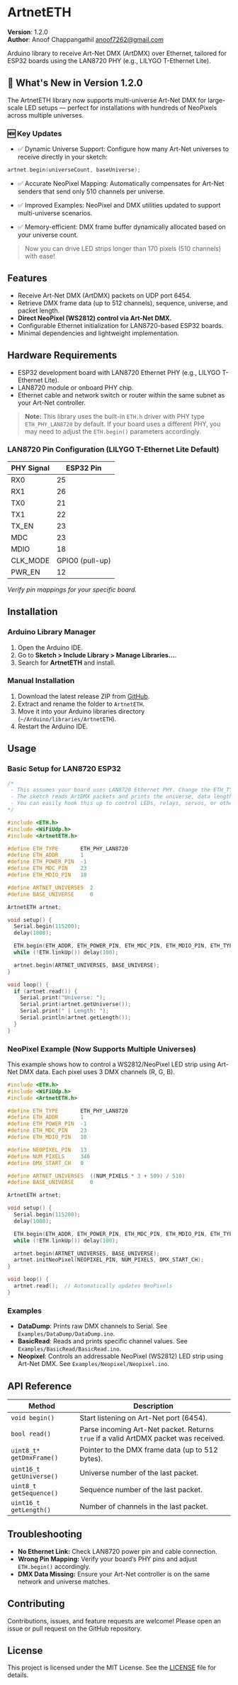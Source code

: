 # ArtnetETH

**Version**: 1.2.0\
**Author**: Anoof Chappangathil [anoof7262@gmail.com](mailto\:anoof7262@gmail.com)

Arduino library to receive Art-Net DMX (ArtDMX) over Ethernet, tailored for ESP32 boards using the LAN8720 PHY (e.g., LILYGO T-Ethernet Lite).

## 🚀 What's New in Version 1.2.0

The ArtnetETH library now supports multi-universe Art-Net DMX for large-scale LED setups — perfect for installations with hundreds of NeoPixels across multiple universes.


### 🆕 Key Updates
 - ✅ Dynamic Universe Support: Configure how many Art-Net universes to receive directly in your sketch:
```cpp
artnet.begin(universeCount, baseUniverse);
```
 - ✅ Accurate NeoPixel Mapping: Automatically compensates for Art-Net senders that send only 510 channels per universe.

 - ✅ Improved Examples: NeoPixel and DMX utilities updated to support multi-universe scenarios.

 - ✅ Memory-efficient: DMX frame buffer dynamically allocated based on your universe count.

 > Now you can drive LED strips longer than 170 pixels (510 channels) with ease!



## Features

- Receive Art-Net DMX (ArtDMX) packets on UDP port 6454.
- Retrieve DMX frame data (up to 512 channels), sequence, universe, and packet length.
- **Direct NeoPixel (WS2812) control via Art-Net DMX.**
- Configurable Ethernet initialization for LAN8720-based ESP32 boards.
- Minimal dependencies and lightweight implementation.

## Hardware Requirements

- ESP32 development board with LAN8720 Ethernet PHY (e.g., LILYGO T-Ethernet Lite).
- LAN8720 module or onboard PHY chip.
- Ethernet cable and network switch or router within the same subnet as your Art-Net controller.

> **Note:** This library uses the built-in `ETH.h` driver with PHY type `ETH_PHY_LAN8720` by default. If your board uses a different PHY, you may need to adjust the `ETH.begin()` parameters accordingly.

### LAN8720 Pin Configuration (LILYGO T-Ethernet Lite Default)

| PHY Signal | ESP32 Pin       |
| ---------- | --------------- |
| RX0        | 25              |
| RX1        | 26              |
| TX0        | 21              |
| TX1        | 22              |
| TX\_EN     | 23              |
| MDC        | 23              |
| MDIO       | 18              |
| CLK\_MODE  | GPIO0 (pull-up) |
| PWR\_EN    | 12              |

*Verify pin mappings for your specific board.*

## Installation

### Arduino Library Manager

1. Open the Arduino IDE.
2. Go to **Sketch > Include Library > Manage Libraries…**.
3. Search for **ArtnetETH** and install.

### Manual Installation

1. Download the latest release ZIP from [GitHub](https://github.com/anoofc/ArtnetETH).
2. Extract and rename the folder to `ArtnetETH`.
3. Move it into your Arduino libraries directory (`~/Arduino/libraries/ArtnetETH`).
4. Restart the Arduino IDE.

## Usage

### Basic Setup for LAN8720 ESP32

```cpp
/*
 - This assumes your board uses LAN8720 Ethernet PHY. Change the ETH_TYPE, ETH_ADDR, MDC/MDIO pins based on your hardware.
 - The sketch reads ArtDMX packets and prints the universe, data length, and first DMX channel value.
 - You can easily hook this up to control LEDs, relays, servos, or other DMX-reactive elements.
*/

#include <ETH.h>
#include <WiFiUdp.h>
#include <ArtnetETH.h>

#define ETH_TYPE       ETH_PHY_LAN8720
#define ETH_ADDR       1
#define ETH_POWER_PIN  -1
#define ETH_MDC_PIN    23
#define ETH_MDIO_PIN   18

#define ARTNET_UNIVERSES  2
#define BASE_UNIVERSE     0

ArtnetETH artnet;

void setup() {
  Serial.begin(115200);
  delay(1000);

  ETH.begin(ETH_ADDR, ETH_POWER_PIN, ETH_MDC_PIN, ETH_MDIO_PIN, ETH_TYPE);
  while (!ETH.linkUp()) delay(100);

  artnet.begin(ARTNET_UNIVERSES, BASE_UNIVERSE);
}

void loop() {
  if (artnet.read()) {
    Serial.print("Universe: ");
    Serial.print(artnet.getUniverse());
    Serial.print(" | Length: ");
    Serial.println(artnet.getLength());
  }
}
```

### NeoPixel Example (Now Supports Multiple Universes)

This example shows how to control a WS2812/NeoPixel LED strip using Art-Net DMX data. Each pixel uses 3 DMX channels (R, G, B).

```cpp
#include <ETH.h>
#include <WiFiUdp.h>
#include <ArtnetETH.h>

#define ETH_TYPE       ETH_PHY_LAN8720
#define ETH_ADDR       1
#define ETH_POWER_PIN  -1
#define ETH_MDC_PIN    23
#define ETH_MDIO_PIN   18

#define NEOPIXEL_PIN   13
#define NUM_PIXELS     340
#define DMX_START_CH   0

#define ARTNET_UNIVERSES  ((NUM_PIXELS * 3 + 509) / 510)
#define BASE_UNIVERSE     0

ArtnetETH artnet;

void setup() {
  Serial.begin(115200);
  delay(1000);

  ETH.begin(ETH_ADDR, ETH_POWER_PIN, ETH_MDC_PIN, ETH_MDIO_PIN, ETH_TYPE);
  while (!ETH.linkUp()) delay(100);

  artnet.begin(ARTNET_UNIVERSES, BASE_UNIVERSE);
  artnet.initNeoPixel(NEOPIXEL_PIN, NUM_PIXELS, DMX_START_CH);
}

void loop() {
  artnet.read();  // Automatically updates NeoPixels
}
```

### Examples

- **DataDump**: Prints raw DMX channels to Serial. See `Examples/DataDump/DataDump.ino`.
- **BasicRead**: Reads and prints specific channel values. See `Examples/BasicRead/BasicRead.ino`.
- **Neopixel**: Controls an addressable NeoPixel (WS2812) LED strip using Art-Net DMX. See `Examples/Neopixel/Neopixel.ino`.


## API Reference

| Method                   | Description                                                                          |
| ------------------------ | ------------------------------------------------------------------------------------ |
| `void begin()`           | Start listening on Art-Net port (6454).                                              |
| `bool read()`            | Parse incoming Art-Net packet. Returns `true` if a valid ArtDMX packet was received. |
| `uint8_t* getDmxFrame()` | Pointer to the DMX frame data (up to 512 bytes).                                     |
| `uint16_t getUniverse()` | Universe number of the last packet.                                                  |
| `uint8_t getSequence()`  | Sequence number of the last packet.                                                  |
| `uint16_t getLength()`   | Number of channels in the last packet.                                               |

## Troubleshooting

- **No Ethernet Link:** Check LAN8720 power pin and cable connection.
- **Wrong Pin Mapping:** Verify your board’s PHY pins and adjust `ETH.begin()` accordingly.
- **DMX Data Missing:** Ensure your Art-Net controller is on the same network and universe matches.

## Contributing

Contributions, issues, and feature requests are welcome! Please open an issue or pull request on the GitHub repository.

## License

This project is licensed under the MIT License. See the [LICENSE](LICENSE) file for details.

